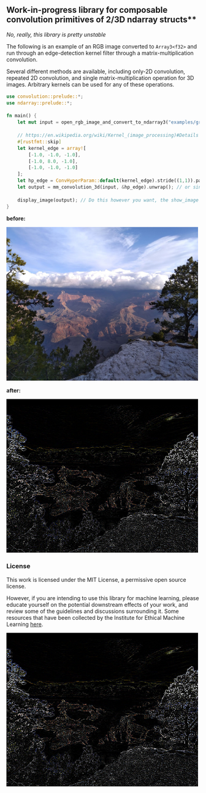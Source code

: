 ## Work-in-progress library for composable convolution primitives of 2/3D ndarray structs**
*No, really, this library is pretty unstable*

The following is an example of an RGB image converted to `Array3<f32>` and 
run through an edge-detection kernel filter through a matrix-multiplication convolution.

Several different methods are available, including only-2D convolution, repeated 2D convolution,
and single matrix-multiplication operation for 3D images. Arbitrary kernels can be used for any 
of these operations. 

```rust
use convolution::prelude::*;
use ndarray::prelude::*;

fn main() {
    let mut input = open_rgb_image_and_convert_to_ndarray3("examples/grand_canyon_trees.png").unwrap();

    // https://en.wikipedia.org/wiki/Kernel_(image_processing)#Details Look under "Edge Detection"
    #[rustfmt::skip]
    let kernel_edge = array![
        [-1.0, -1.0, -1.0],
        [-1.0, 8.0, -1.0],
        [-1.0, -1.0, -1.0]
    ];
    let hp_edge = ConvHyperParam::default(kernel_edge).stride((1,1)).padding(0).build();
    let output = mm_convolution_3d(input, &hp_edge).unwrap(); // or single_mult_mm_convolution_3d()
    
    display_image(output); // Do this however you want, the show_image library is pretty nice
}
```

**before:**
<p align="left"><img src="/examples/grand_canyon_trees.png" width="500" height="400" /></p>

**after:**
<p align="left"><img src="/examples/filtered_canyon.png" width="500" height="400" /></p>

### License

This work is licensed under the MIT License, a permissive open source license. 

However, if you are intending to use this library for machine learning, please educate yourself 
on the potential downstream effects of your work, and review some of the guidelines and 
discussions surrounding it. Some resources that have been collected by the Institute for Ethical 
Machine Learning [here](https://github.com/EthicalML/awesome-artificial-intelligence-guidelines).
<p align="left"><img src="/examples/filtered_canyon.png" width="500" height="400" /></p>
